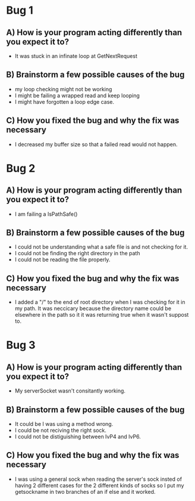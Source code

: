 # Bug 1

## A) How is your program acting differently than you expect it to?
- It was stuck in an infinate loop at GetNextRequest

## B) Brainstorm a few possible causes of the bug
- my loop checking might not be working
- I might be failing a wrapped read and keep looping
- I might have forgotten a loop edge case.

## C) How you fixed the bug and why the fix was necessary
- I decreased my buffer size so that a failed read would not happen. 


# Bug 2

## A) How is your program acting differently than you expect it to?
- I am failing a IsPathSafe()

## B) Brainstorm a few possible causes of the bug
- I could not be understanding what a safe file is and not checking for it.
- I could not be finding the right directory in the path
- I could not be reading the file properly.

## C) How you fixed the bug and why the fix was necessary
- I added a "/" to the end of root directory when I was checking for it in my path. It was neccicary because
 the directory name could be elsewhere in the path so it it was returning true when it wasn't suppost to.


# Bug 3

## A) How is your program acting differently than you expect it to?
- My serverSocket wasn't consitantly working.

## B) Brainstorm a few possible causes of the bug
- It could be I was using a method wrong.
- I could be not reciving the right sock.
- I could not be distiguishing between IvP4 and IvP6.

## C) How you fixed the bug and why the fix was necessary
- I was using a general sock when reading the server's sock insted of having 2 different cases for the 2 different kinds of socks 
  so I put my getsockname in two branches of an if else and it worked.
